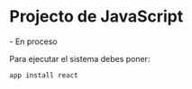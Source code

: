<h1>Projecto de JavaScript</h1>
- En proceso

Para ejecutar el sistema debes poner:

```app install react```
